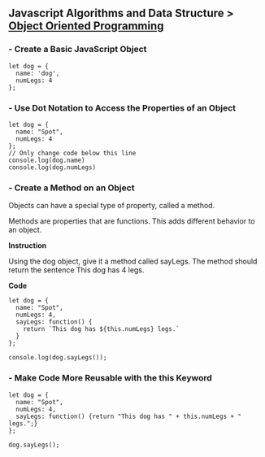 ## Javascript Algorithms and Data Structure > [Object Oriented Programming](https://www.freecodecamp.org/learn/javascript-algorithms-and-data-structures/object-oriented-programming)

### - Create a Basic JavaScript Object

```
let dog = {
  name: 'dog',
  numLegs: 4
};
```

### - Use Dot Notation to Access the Properties of an Object

```
let dog = {
  name: "Spot",
  numLegs: 4
};
// Only change code below this line
console.log(dog.name)
console.log(dog.numLegs)
```

### - Create a Method on an Object

Objects can have a special type of property, called a method.

Methods are properties that are functions. This adds different behavior to an object.

**Instruction**

Using the dog object, give it a method called sayLegs. The method should return the sentence This dog has 4 legs.

**Code**

```
let dog = {
  name: "Spot",
  numLegs: 4,
  sayLegs: function() {
    return `This dog has ${this.numLegs} legs.`
  }
};

console.log(dog.sayLegs());
```

### - Make Code More Reusable with the this Keyword

```
let dog = {
  name: "Spot",
  numLegs: 4,
  sayLegs: function() {return "This dog has " + this.numLegs + " legs.";}
};

dog.sayLegs();
```
